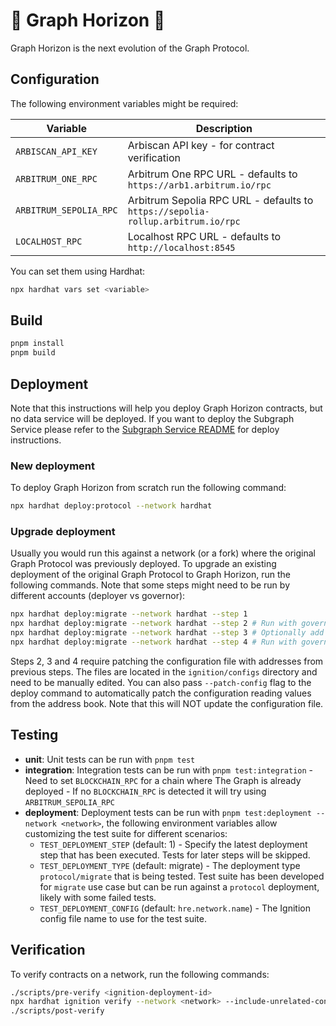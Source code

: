 # 🌅 Graph Horizon 🌅

Graph Horizon is the next evolution of the Graph Protocol.

## Configuration

The following environment variables might be required:

| Variable | Description |
|----------|-------------|
| `ARBISCAN_API_KEY` | Arbiscan API key - for contract verification|
| `ARBITRUM_ONE_RPC` | Arbitrum One RPC URL - defaults to `https://arb1.arbitrum.io/rpc` |
| `ARBITRUM_SEPOLIA_RPC` | Arbitrum Sepolia RPC URL - defaults to `https://sepolia-rollup.arbitrum.io/rpc` |
| `LOCALHOST_RPC` | Localhost RPC URL - defaults to `http://localhost:8545` |

You can set them using Hardhat:

```bash
npx hardhat vars set <variable>
```

## Build

```bash
pnpm install
pnpm build
```

## Deployment

Note that this instructions will help you deploy Graph Horizon contracts, but no data service will be deployed. If you want to deploy the Subgraph Service please refer to the [Subgraph Service README](../subgraph-service/README.md) for deploy instructions.

### New deployment
To deploy Graph Horizon from scratch run the following command:

```bash
npx hardhat deploy:protocol --network hardhat
```

### Upgrade deployment
Usually you would run this against a network (or a fork) where the original Graph Protocol was previously deployed. To upgrade an existing deployment of the original Graph Protocol to Graph Horizon, run the following commands. Note that some steps might need to be run by different accounts (deployer vs governor):

```bash
npx hardhat deploy:migrate --network hardhat --step 1
npx hardhat deploy:migrate --network hardhat --step 2 # Run with governor. Optionally add --patch-config
npx hardhat deploy:migrate --network hardhat --step 3 # Optionally add --patch-config
npx hardhat deploy:migrate --network hardhat --step 4 # Run with governor. Optionally add --patch-config
```

Steps 2, 3 and 4 require patching the configuration file with addresses from previous steps. The files are located in the `ignition/configs` directory and need to be manually edited. You can also pass `--patch-config` flag to the deploy command to automatically patch the configuration reading values from the address book. Note that this will NOT update the configuration file.

## Testing
- **unit**: Unit tests can be run with `pnpm test`
- **integration**: Integration tests can be run with `pnpm test:integration`
      - Need to set `BLOCKCHAIN_RPC` for a chain where The Graph is already deployed
      - If no `BLOCKCHAIN_RPC` is detected it will try using `ARBITRUM_SEPOLIA_RPC`
- **deployment**: Deployment tests can be run with `pnpm test:deployment --network <network>`, the following environment variables allow customizing the test suite for different scenarios:
   - `TEST_DEPLOYMENT_STEP` (default: 1) - Specify the latest deployment step that has been executed. Tests for later steps will be skipped.
   - `TEST_DEPLOYMENT_TYPE` (default: migrate) - The deployment type `protocol/migrate` that is being tested. Test suite has been developed for `migrate` use case but can be run against a `protocol` deployment, likely with some failed tests.
   - `TEST_DEPLOYMENT_CONFIG` (default: `hre.network.name`) - The Ignition config file name to use for the test suite.

## Verification

To verify contracts on a network, run the following commands:

```bash
./scripts/pre-verify <ignition-deployment-id>
npx hardhat ignition verify --network <network> --include-unrelated-contracts <ignition-deployment-id>
./scripts/post-verify
```